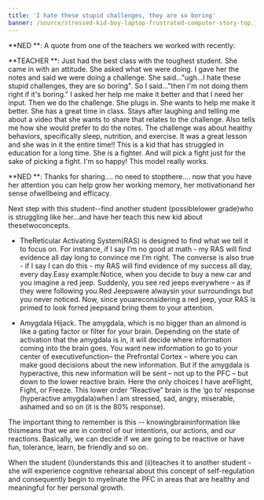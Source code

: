 ```yaml
---
title: 'I hate these stupid challenges, they are so boring'
banner: /source/stressed-kid-boy-laptop-frustrated-computer-story-top.jpg
---
```

**NED **: A quote from one of the teachers we worked with recently:

**TEACHER **: Just had the best class with the toughest student. She came in with an attitude. She asked what we were doing. I gave her the notes and said we were doing a challenge. She said..."ugh...I hate these stupid challenges, they are so boring". So I said..."then I'm not doing them right if it's boring." I asked her help me make it better and that I need her input. Then we do the challenge. She plugs in. She wants to help me make it better. She has a great time in class. Stays after laughing and telling me about a video that she wants to share that relates to the challenge. Also tells me how she would prefer to do the notes. The challenge was about healthy behaviors, specifically sleep, nutrition, and exercise. It was a great lesson and she was in it the entire time!! This is a kid that has struggled in education for a long time. She is a fighter. And will pick a fight just for the sake of picking a fight. I'm so happy! This model really works.

**NED **: Thanks for sharing.... no need to stopthere.... now that you have her attention you can help grow her working memory, her motivationand her sense ofwellbeing and efficacy.

Next step with this student--find another student (possiblelower grade)who is struggling like her...and have her teach this new kid about thesetwoconcepts.

- TheReticular Activating System(RAS) is designed to find what we tell it to focus on. For instance, if I say I’m no good at math - my RAS will find evidence all day long to convince me I’m right. The converse is also true - if I say I can do this - my RAS will find evidence of my success all day, every day.Easy example:Notice, when you decide to buy a new car and you imagine a red jeep. Suddenly, you see red jeeps everywhere – as if they were following you.Red Jeepswere alwaysin your surroundings but you never noticed. Now, since youareconsidering a red jeep, your RAS is primed to look forred jeepsand bring them to your attention.

- Amygdala Hijack. The amygdala, which is no bigger than an almond is like a gating factor or filter for your brain. Depending on the state of activation that the amygdala is in, it will decide where information coming into the brain goes. You want new information to go to your center of executivefunction– the Prefrontal Cortex – where you can make good decisions about the new information. But if the amygdala is hyperactive, this new information will be sent – not up to the PFC – but down to the lower reactive brain. Here the only choices I have areFlight, Fight, or Freeze. This lower order “Reactive” brain is the ‘go to’ response (hyperactive amygdala)when I am stressed, sad, angry, miserable, ashamed and so on (it is the 80% response).

The important thing to remember is this -- knowingbraininformation like thismeans that we are in control of our intentions, our actions, and our reactions. Basically, we can decide if we are going to be reactive or have fun, tolerance, learn, be friendly and so on.

When the student (i)understands this and (ii)teaches it to another student - she will experience cognitive rehearsal about this concept of self-regulation and consequently begin to myelinate the PFC in areas that are healthy and meaningful for her personal growth.
